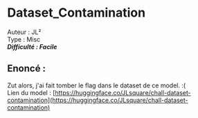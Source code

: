 # Dataset_Contamination

Auteur : JL²  
Type : Misc  
***Difficulté : Facile***

## Enoncé :

Zut alors, j'ai fait tomber le flag dans le dataset de ce model. :(  
Lien du model : [https://huggingface.co/JLsquare/chall-dataset-contamination](https://huggingface.co/JLsquare/chall-dataset-contamination)